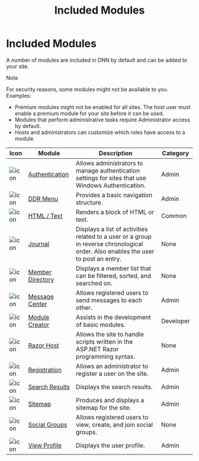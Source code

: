 ﻿---
uid: administrators-included-modules-overview
locale: en
title: Included Modules
dnnversion: 09.02.00
related-topics: requirements,dnn-overview,dnn-overview,control-bar-to-persona-bar,persona-bar-by-role,providers,more-resources
---

# Included Modules

A number of modules are included in DNN by default and can be added to your site.

> [!NOTE]
> For security reasons, some modules might not be available to you. Examples:
> <br />
> *   Premium modules might not be enabled for all sites. The host user must enable a premium module for your site before it can be used.
> *   Modules that perform administrative tasks require Administrator access by default.
> *   Hosts and administrators can customize which roles have access to a module.


| Icon                                             | Module                                             | Description                                                                                                                                                                                                               | Category    |
| ------------------------------------------------ | -------------------------------------------------- | ------------------------------------------------------------------------------------------------------------------------------------------------------------------------------------------------------------------------- | ----------- |
| ![icon](/images/ico-module-authentication.png)   | [Authentication](xref:module-authentication)       | Allows administrators to manage authentication settings for sites that use Windows Authentication.                                                                                                                        | Admin       |
| ![icon](/images/ico-module-ddrmenu.png)          | [DDR Menu](xref:module-ddr-menu)                   | Provides a basic navigation structure.                                                                                                                                                                                    | Admin       |
| ![icon](/images/ico-module-html.png)             | [HTML / Text](xref:module-html-text)               | Renders a block of HTML or text.                                                                                                                                                                                          | Common      |
| ![icon](/images/ico-module-journal.png)          | [Journal](xref:module-journal)                     | Displays a list of activities related to a user or a group in reverse chronological order. Also enables the user to post an entry.                                                                                        | None        |
| ![icon](/images/ico-module-memberdirectory.png)  | [Member Directory](xref:module-member-directory)   | Displays a member list that can be filtered, sorted, and searched on.                                                                                                                                                     | None        |
| ![icon](/images/ico-module-messagecenter.png)    | [Message Center](xref:module-message-center)       | Allows registered users to send messages to each other.                                                                                                                                                                   | Admin       |
| ![icon](/images/ico-module-modulecreator.png)    | [Module Creator](xref:module-module-creator)       | Assists in the development of basic modules.                                                                                                                                                                              | Developer   |
| ![icon](/images/ico-module-razorhost.png)        | [Razor Host](xref:module-razor-host)               | Allows the site to handle scripts written in the ASP.NET Razor programming syntax.                                                                                                                                        | None        |
| ![icon](/images/ico-module-registration.png)     | [Registration](xref:module-registration)           | Allows an administrator to register a user on the site.                                                                                                                                                                   | Admin       |
| ![icon](/images/ico-module-searchresults.png)    | [Search Results](xref:module-search-results)       | Displays the search results.                                                                                                                                                                                              | Admin       |
| ![icon](/images/ico-module-sitemap.png)          | [Sitemap](xref:module-sitemap)                     | Produces and displays a sitemap for the site.                                                                                                                                                                             | Admin       |
| ![icon](/images/ico-module-socialgroups.png)     | [Social Groups](xref:module-social-groups)         | Allows registered users to view, create, and join social groups.                                                                                                                                                          | None        |
| ![icon](/images/ico-module-viewprofile.png)      | [View Profile](xref:module-view-profile)           | Displays the user profile.                                                                                                                                                                                                | Admin       |

